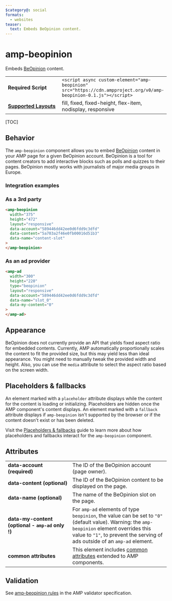 ```yaml
---
$category@: social
formats:
  - websites
teaser:
  text: Embeds BeOpinion content.
---
```


<!---
Copyright 2018 The AMP HTML Authors. All Rights Reserved.

Licensed under the Apache License, Version 2.0 (the "License");
you may not use this file except in compliance with the License.
You may obtain a copy of the License at

      http://www.apache.org/licenses/LICENSE-2.0

Unless required by applicable law or agreed to in writing, software
distributed under the License is distributed on an "AS-IS" BASIS,
WITHOUT WARRANTIES OR CONDITIONS OF ANY KIND, either express or implied.
See the License for the specific language governing permissions and
limitations under the License.
-->

# amp-beopinion

Embeds <a href="https://beopinion.com/">BeOpinion</a> content.

<table>
  <tr>
    <td width="40%"><strong>Required Script</strong></td>
    <td><code>&lt;script async custom-element="amp-beopinion" src="https://cdn.ampproject.org/v0/amp-beopinion-0.1.js">&lt;/script></code></td>
  </tr>
  <tr>
    <td class="col-fourty"><strong><a href="https://amp.dev/documentation/guides-and-tutorials/develop/style_and_layout/control_layout">Supported Layouts</a></strong></td>
    <td>fill, fixed, fixed-height, flex-item, nodisplay, responsive</td>
  </tr>
</table>

[TOC]

## Behavior

The `amp-beopinion` component allows you to embed
[BeOpinion](https://beopinion.com/) content in your AMP page for a given
BeOpinion account. BeOpinion is a tool for content creators to add interactive
blocks such as polls and quizzes to their pages. BeOpinion mostly works with
journalists of major media groups in Europe.

### Integration examples

### As a 3rd party

```html
<amp-beopinion
  width="375"
  height="472"
  layout="responsive"
  data-account="589446dd42ee0d6fdd9c3dfd"
  data-content="5a703a2f46e0fb00016d51b3"
  data-name="content-slot"
>
</amp-beopinion>
```

### As an ad provider

```html
<amp-ad
  width="300"
  height="220"
  type="beopinion"
  layout="responsive"
  data-account="589446dd42ee0d6fdd9c3dfd"
  data-name="slot_0"
  data-my-content="0"
>
</amp-ad>
```

## Appearance

BeOpinion does not currently provide an API that yields fixed aspect ratio for
embedded contents. Currently, AMP automatically proportionally scales the
content to fit the provided size, but this may yield less than ideal appearance.
You might need to manually tweak the provided width and height. Also, you can
use the `media` attribute to select the aspect ratio based on the screen width.

## Placeholders & fallbacks

An element marked with a `placeholder` attribute displays while the content for
the content is loading or initializing. Placeholders are hidden once the AMP
component's content displays. An element marked with a `fallback` attribute
displays if `amp-beopinion` isn't supported by the browser or if the content
doesn't exist or has been deleted.

Visit the
[Placeholders & fallbacks](https://amp.dev/documentation/guides-and-tutorials/develop/style_and_layout/placeholders)
guide to learn more about how placeholders and fallbacks interact for the
`amp-beopinion` component.

## Attributes

<table>
  <tr>
    <td width="40%"><strong>data-account (required)</strong></td>
    <td>The ID of the BeOpinion account (page owner).</td>
  </tr>
  <tr>
    <td width="40%"><strong>data-content (optional)</strong></td>
    <td>The ID of the BeOpinion content to be displayed on the page.</td>
  </tr>
  <tr>
    <td width="40%"><strong>data-name (optional)</strong></td>
    <td>The name of the BeOpinion slot on the page.</td>
  </tr>
  <tr>
    <td width="40%"><strong>data-my-content (optional - <code>amp-ad</code> only !)</strong></td>
    <td>For <code>amp-ad</code> elements of type <code>beopinion</code>, the value can be set to <code>"0"</code> (default value).
Warning: the <code>amp-beopinion</code> element overrides this value to <code>"1"</code>, to prevent the serving of ads outside of an <code>amp-ad</code> element.</td>
  </tr>
  <tr>
    <td width="40%"><strong>common attributes</strong></td>
    <td>This element includes <a href="https://amp.dev/documentation/guides-and-tutorials/learn/common_attributes">common attributes</a> extended to AMP components.</td>
  </tr>
</table>

## Validation

See
[amp-beopinion rules](https://github.com/ampproject/amphtml/blob/master/extensions/amp-beopinion/validator-amp-beopinion.protoascii)
in the AMP validator specification.
